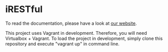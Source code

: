 # iRESTful
To read the documentation, please have a look at [our website](http://irestful.com).

This project uses Vagrant in development.  Therefore, you will need Virtualbox + Vagrant.  To load the project in development, simply clone this repository and execute "vagrant up" in command line.

